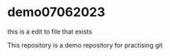 # demo07062023

this is a edit to file that exists

This repository is a demo repository for practising git 

